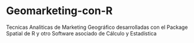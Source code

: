 # Geomarketing-con-R
Tecnicas Analiticas de Marketing Geográfico desarrolladas con el Package Spatial de R y otro Software asociado de Cálculo y Estadística
